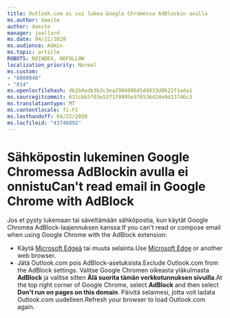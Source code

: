 ```yaml
---
title: Outlook.com ei voi lukea Google Chromessa AdBlockin avulla
ms.author: daeite
author: daeite
manager: joallard
ms.date: 04/21/2020
ms.audience: Admin
ms.topic: article
ROBOTS: NOINDEX, NOFOLLOW
localization_priority: Normal
ms.custom:
- "8000048"
- "814"
ms.openlocfilehash: db2b9adb3b3c3ea2984886d1d4933d0622f1ada1
ms.sourcegitcommit: 631cbb5f03e5371f0995e976536d24e9d13746c3
ms.translationtype: MT
ms.contentlocale: fi-FI
ms.lasthandoff: 04/22/2020
ms.locfileid: "43746892"
---
```

# <a name="cant-read-email-in-google-chrome-with-adblock"></a><span data-ttu-id="4e128-102">Sähköpostin lukeminen Google Chromessa AdBlockin avulla ei onnistu</span><span class="sxs-lookup"><span data-stu-id="4e128-102">Can't read email in Google Chrome with AdBlock</span></span>

<span data-ttu-id="4e128-103">Jos et pysty lukemaan tai säveltämään sähköpostia, kun käytät Google Chromea AdBlock-laajennuksen kanssa:</span><span class="sxs-lookup"><span data-stu-id="4e128-103">If you can't read or compose email when using Google Chrome with the AdBlock extension:</span></span>

- <span data-ttu-id="4e128-104">Käytä [Microsoft Edgeä](https://go.microsoft.com/fwlink/p/?linkid=2001503&amp;clcid=0x409) tai muuta selainta.</span><span class="sxs-lookup"><span data-stu-id="4e128-104">Use [Microsoft Edge](https://go.microsoft.com/fwlink/p/?linkid=2001503&amp;clcid=0x409) or another web browser.</span></span>
- <span data-ttu-id="4e128-105">Jätä Outlook.com pois AdBlock-asetuksista.</span><span class="sxs-lookup"><span data-stu-id="4e128-105">Exclude Outlook.com from the AdBlock settings.</span></span> <span data-ttu-id="4e128-106">Valitse Google Chromen oikeasta yläkulmasta **AdBlock** ja valitse sitten **Älä suorita tämän verkkotunnuksen sivuilla**.</span><span class="sxs-lookup"><span data-stu-id="4e128-106">At the top right corner of Google Chrome, select **AdBlock** and then select **Don't run on pages on this domain**.</span></span> <span data-ttu-id="4e128-107">Päivitä selaimesi, jotta voit ladata Outlook.com uudelleen.</span><span class="sxs-lookup"><span data-stu-id="4e128-107">Refresh your browser to load Outlook.com again.</span></span>